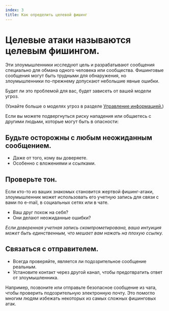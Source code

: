 ```yaml
---
index: 3
title: Как определить целевой фишинг
---
```

# Целевые атаки называются целевым фишингом.

Эти злоумышленники исследуют цель и разрабатывают сообщения специально для обмана одного человека или сообщества. Фишинговые сообщения могут быть трудными для обнаружения, но злоумышленники по-прежнему допускают небольшие явные ошибки.

Будет ли это проблемой для вас, будет зависеть от вашей модели угроз.

(Узнайте больше о моделях угроз в разделе [Управление информацией.](umbrella://information/managing-information))

Если вы можете подвергнуться риску нападения или общаетесь с другими людьми, которые могут быть в опасности:

## Будьте осторожны с любым неожиданным сообщением.

*   Даже от того, кому вы доверяете.
*   Особенно с вложениями и ссылками.

## Проверьте тон.

Если кто-то из ваших знакомых становится жертвой фишинг-атаки, злоумышленник может использовать его учетную запись для связи с вами по e-mail, в социальных сетях или в чате.

*  Ваш друг похож на себя?  
*  Они делают неожиданные ошибки?  

*Если доверенная учетная запись скомпрометирована, ваша интуиция может быть единственным, что мешает вам нажать на плохую ссылку.*

## Связаться с отправителем.

*   Всегда проверяйте, является ли подозрительное сообщение реальным.
*   Установите контакт через другой канал, чтобы предотвратить ответ от злоумышленника.

Например, позвоните или отправьте безопасное сообщение из чата, чтобы проверить подозрительную электронную почту. Это помогло многим людям избежать некоторых из самых сложных фишинговых атак.
